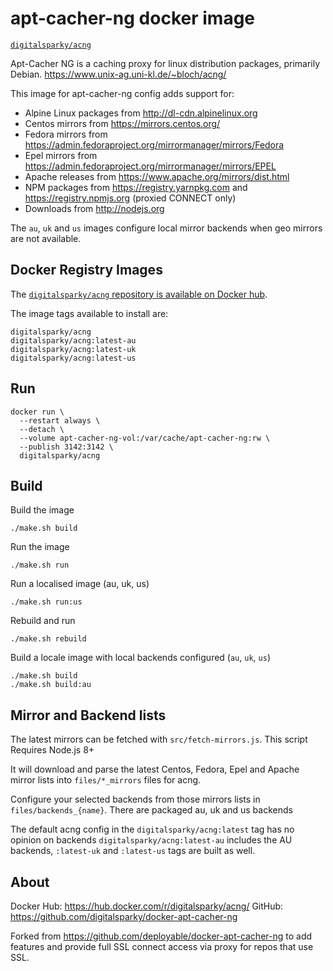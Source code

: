 # apt-cacher-ng docker image

[`digitalsparky/acng`](https://hub.docker.com/r/digitalsparky/acng/)

Apt-Cacher NG is a caching proxy for linux distribution packages, primarily Debian. https://www.unix-ag.uni-kl.de/~bloch/acng/

This image for apt-cacher-ng config adds support for:

- Alpine Linux packages from http://dl-cdn.alpinelinux.org
- Centos mirrors from https://mirrors.centos.org/
- Fedora mirrors from https://admin.fedoraproject.org/mirrormanager/mirrors/Fedora
- Epel mirrors from https://admin.fedoraproject.org/mirrormanager/mirrors/EPEL
- Apache releases from https://www.apache.org/mirrors/dist.html
- NPM packages from https://registry.yarnpkg.com and https://registry.npmjs.org (proxied CONNECT only)
- Downloads from http://nodejs.org

The `au`, `uk` and `us` images configure local mirror backends when geo mirrors are not available.

## Docker Registry Images

The [`digitalsparky/acng` repository is available on Docker hub](https://hub.docker.com/r/digitalsparky/acng/).

The image tags available to install are:
```
digitalsparky/acng
digitalsparky/acng:latest-au
digitalsparky/acng:latest-uk
digitalsparky/acng:latest-us
```

## Run

```
docker run \
  --restart always \
  --detach \
  --volume apt-cacher-ng-vol:/var/cache/apt-cacher-ng:rw \
  --publish 3142:3142 \
  digitalsparky/acng
```


## Build

Build the image

    ./make.sh build

Run the image

    ./make.sh run

Run a localised image (au, uk, us)

    ./make.sh run:us

Rebuild and run

    ./make.sh rebuild

Build a locale image with local backends configured (`au`, `uk`, `us`)

    ./make.sh build
    ./make.sh build:au


## Mirror and Backend lists

The latest mirrors can be fetched with `src/fetch-mirrors.js`. This script Requires Node.js 8+

It will download and parse the latest Centos, Fedora, Epel and Apache mirror lists into `files/*_mirrors` files for acng.

Configure your selected backends from those mirrors lists in `files/backends_{name}`.
There are packaged au, uk and us backends

The default acng config in the `digitalsparky/acng:latest` tag has no opinion on backends
`digitalsparky/acng:latest-au` includes the AU backends, `:latest-uk` and `:latest-us` tags are built as well.


## About

Docker Hub: https://hub.docker.com/r/digitalsparky/acng/
GitHub: https://github.com/digitalsparky/docker-apt-cacher-ng

Forked from https://github.com/deployable/docker-apt-cacher-ng to add features and provide full SSL connect access via proxy for repos that use SSL.
